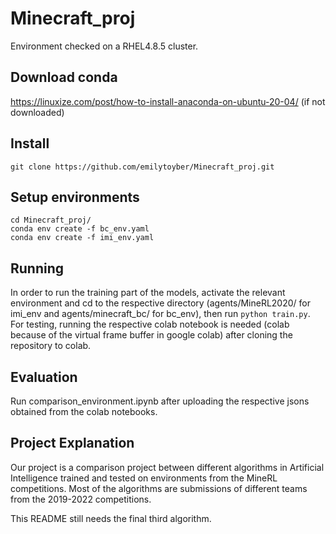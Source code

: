 # Minecraft_proj

Environment checked on a RHEL4.8.5 cluster.

## Download conda
https://linuxize.com/post/how-to-install-anaconda-on-ubuntu-20-04/ (if not downloaded)

## Install
```git clone https://github.com/emilytoyber/Minecraft_proj.git```

## Setup environments
```
cd Minecraft_proj/
conda env create -f bc_env.yaml
conda env create -f imi_env.yaml
```

## Running
In order to run the training part of the models, activate the relevant environment and cd to the respective directory (agents/MineRL2020/ for imi_env and agents/minecraft_bc/ for bc_env), then run ```python train.py```.
For testing, running the respective colab notebook is needed (colab because of the virtual frame buffer in google colab) after cloning the repository to colab.

## Evaluation
Run comparison_environment.ipynb after uploading the respective jsons obtained from the colab notebooks.

## Project Explanation
Our project is a comparison project between different algorithms in Artificial Intelligence trained and tested on environments from the MineRL competitions.
Most of the algorithms are submissions of different teams from the 2019-2022 competitions.

This README still needs the final third algorithm.
